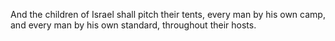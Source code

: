 And the children of Israel shall pitch their tents, every man by his own camp, and every man by his own standard, throughout their hosts.
